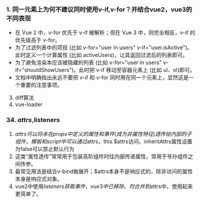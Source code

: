 ### 1. 同一元素上为何不建议同时使用v-if,v-for？并结合vue2，vue3的不同表现
- 在 Vue 2 中，v-for 优先于 v-if 被解析；但在 Vue 3 中，则完全相反，v-if 的优先级高于 v-for。
- 为了过滤列表中的项目 (比如 v-for="user in users" v-if="user.isActive")。此时定义一个计算属性 (比如 activeUsers)，让其返回过滤后的列表即可。
- 为了避免渲染本应该被隐藏的列表 (比如 v-for="user in users" v-if="shouldShowUsers")。此时把 v-if 移动至容器元素上 (比如 ul、ol)即可。
- 文档中明确指出永远不要把 v-if 和 v-for 同时用在同一个元素上，显然这是一个重要的注意事项。

3. diff算法
32. vue-loader
### 34. $attrs,$listeners
1. $attrs可以将未在props中定义的属性和事件(成为非属性特征)透传给内部的子组件，模板和script中可以通过$attrs，this.$attrs访问，inheritAttrs属性设置为false可以禁止默认行为
2. 这类“属性透传”常常用于包装高阶组件时往内部传递属性，常用于爷孙组件之间传参。
3.  最常见用法是结合v-bind做展开；$attrs本身不是响应式的，除非访问的属性本身是响应式对象。
4.  vue2中使用$listeners获取事件，vue3中已移除，均合并到$attrs中，使用起来更简单了。

